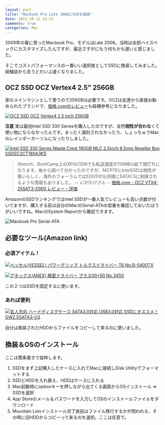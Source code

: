 ```yaml
---
layout: post
title: "Macbook Pro Late 2008にSSDを換装"
date: 2012-10-12 22:12
comments: true
categories: Mac
---
```

2009年の春に買ったMacbook Pro、モデルはLate 2008。当時は全部ハイスペックにカスタマイズしたんですが、最近さすがにもう何もかも遅いと感じました。

そこでコストパフォーマンスの一番いい選択肢としてSSDに換装してみました。経験談から言うとだいぶ速くなりました。

## OCZ SSD OCZ Vertex4 2.5" 256GB

家のメインマシンとして使うので256GBは必要です。OCZは友達から直接お勧められたブランドで、[価格.comのレビュー](http://review.kakaku.com/review/K0000359199/)も結構参考になりました。

<a href="http://www.amazon.co.jp/gp/product/B007RUV564/ref=as_li_ss_il?ie=UTF8&camp=247&creative=7399&creativeASIN=B007RUV564&linkCode=as2&tag=fantasyday-22"><img border="0" alt="OCZ SSD OCZ Vertex4 2.5 inch 256GB" class='no_fancybox' src="http://ws.assoc-amazon.jp/widgets/q?_encoding=UTF8&ASIN=B007RUV564&Format=_SL160_&ID=AsinImage&MarketPlace=JP&ServiceVersion=20070822&WS=1&tag=fantasyday-22" alt='OCZ SSD OCZ Vertex4 2.5" 256GB'></a><img src="http://www.assoc-amazon.jp/e/ir?t=fantasyday-22&l=as2&o=9&a=B007RUV564" width="1" height="1" border="0" alt="" style="border:none !important; margin:0px !important;" />

**注意** 実は最初Intel SSD 330 Seriesを購入したのですが、全然**相性が合わな**くて使い物にならなかったんです。まったく識別されなかったり、しょっちゅうMacのレインボーカーソルになったりしました。

<a href="http://www.amazon.co.jp/gp/product/B007P71JJM/ref=as_li_ss_il?ie=UTF8&camp=247&creative=7399&creativeASIN=B007P71JJM&linkCode=as2&tag=fantasyday-22"><img border="0" alt="Intel SSD 330 Series Maple Crest 180GB MLC 2.5inch 9.5mm Reseller Box SSDSC2CT180A3K5" class='no_fancybox' src="http://ws.assoc-amazon.jp/widgets/q?_encoding=UTF8&ASIN=B007P71JJM&Format=_SL160_&ID=AsinImage&MarketPlace=JP&ServiceVersion=20070822&WS=1&tag=fantasyday-22" ></a><img src="http://www.assoc-amazon.jp/e/ir?t=fantasyday-22&l=as2&o=9&a=B007P71JJM" width="1" height="1" border="0" alt="" style="border:none !important; margin:0px !important;" />


> Xbench、BootCamp上のXPのCDMでも転送速度が110MB/s超で頭打ちになります。後から調べて分かったのですが、MCP79とIntelSSDは相性が悪いらしく、海外のフォーラムでは520/510も同様にSATA1.5に制限されるような情報もありました。
> -- <cite>にがたけさん</cite>
-- [価格.com - OCZ VTX4-25SAT3-256G レビュー・評価](http://review.kakaku.com/review/K0000359199/#535139)

AmazonのSSDランキングではIntel SSDが一番人気でレビューも高い点数が付いてますが、購入する前は自分のMacのSerial-ATAの型番を確認しておいたほうがいいですね。MacのSystem Reportから確認できます。

![Macbook Pro Serial-ATA](http://cdn.kinopyo.com/images/macbook_pro_serial_ata.png)

## 必要なツール(Amazon link)
### 必須アイテム！
<a href="http://www.amazon.co.jp/gp/product/B001VB8ANQ/ref=as_li_ss_il?ie=UTF8&camp=247&creative=7399&creativeASIN=B001VB8ANQ&linkCode=as2&tag=fantasyday-22"><img border="0" alt="ベッセル(VESSEL) パワーグリップ トルクスドライバー T6 No.B-5400TX" class="no_fancybox" src="http://ws.assoc-amazon.jp/widgets/q?_encoding=UTF8&ASIN=B001VB8ANQ&Format=_SL160_&ID=AsinImage&MarketPlace=JP&ServiceVersion=20070822&WS=1&tag=fantasyday-22" ></a><img src="http://www.assoc-amazon.jp/e/ir?t=fantasyday-22&l=as2&o=9&a=B001VB8ANQ" width="1" height="1" border="0" alt="" style="border:none !important; margin:0px !important;" />

<a href="http://www.amazon.co.jp/gp/product/B002SQLEIG/ref=as_li_ss_il?ie=UTF8&camp=247&creative=7399&creativeASIN=B002SQLEIG&linkCode=as2&tag=fantasyday-22"><img border="0" class='no_fancybox' alt="アネックス(ANEX) 精密ドライバー プラス00×50 No.3450" src="http://ws.assoc-amazon.jp/widgets/q?_encoding=UTF8&ASIN=B002SQLEIG&Format=_SL160_&ID=AsinImage&MarketPlace=JP&ServiceVersion=20070822&WS=1&tag=fantasyday-22" ></a><img src="http://www.assoc-amazon.jp/e/ir?t=fantasyday-22&l=as2&o=9&a=B002SQLEIG" width="1" height="1" border="0" alt="" style="border:none !important; margin:0px !important;" />

この２つはSSDを固定するに使います。

### あれば便利

<a href="http://www.amazon.co.jp/gp/product/B0068GBGNU/ref=as_li_ss_il?ie=UTF8&camp=247&creative=7399&creativeASIN=B0068GBGNU&linkCode=as2&tag=fantasyday-22"><img border="0" class='no_fancybox' src="http://ws.assoc-amazon.jp/widgets/q?_encoding=UTF8&ASIN=B0068GBGNU&Format=_SL160_&ID=AsinImage&MarketPlace=JP&ServiceVersion=20070822&WS=1&tag=fantasyday-22" alt="玄人志向 ハードディスクケース SATA3.0対応 USB3.0対応 SSDにオススメ！ GW2.5SATA3-U3"></a><img src="http://www.assoc-amazon.jp/e/ir?t=fantasyday-22&l=as2&o=9&a=B0068GBGNU" width="1" height="1" border="0" alt="" style="border:none !important; margin:0px !important;" />


自分は換装されたHDDからファイルをコピーして来るのに使いました。

## 換装＆OSのインストール
ここは箇条書きで抜粋します。

1. SSDをまず上記購入したケースに入れてMacに接続しDisk Utilityでフォーマットする
2. SSDとHDDを入れ替え、HDDはケースに入れる
3. Mac起動時にoptionキーを押しながら出てくる画面からOSインストール => SSDを選択
4. App Storeのメール＆パスワードを入力してOSのインストールファイルをダウンロード
4. Mountain Lionインストール完了直前はファイル移行するかが問われる、その時に旧HDDからコピーって来るのを選択。ここは任意で。